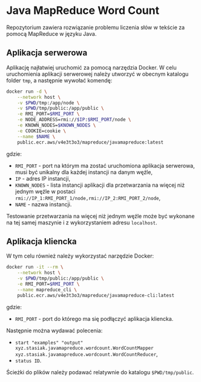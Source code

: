 # Java MapReduce Word Count
Repozytorium zawiera rozwiązanie problemu liczenia słów w tekście za pomocą MapReduce w języku Java.
## Aplikacja serwerowa
Aplikację najłatwiej uruchomić za pomocą narzędzia Docker.
W celu uruchomienia aplikacji serwerowej należy utworzyć w obecnym katalogu folder `tmp`, a następnie wywołać komendę:
```sh
docker run -d \
    --network host \
    -v $PWD/tmp:/app/node \
    -v $PWD/tmp/public:/app/public \
    -e RMI_PORT=$RMI_PORT \
    -e NODE_ADDRESS=rmi://$IP:$RMI_PORT/node \
    -e KNOWN_NODES=$KNOWN_NODES \
    -e COOKIE=cookie \
    --name $NAME \
    public.ecr.aws/v4e3t3o3/mapreduce/javamapreduce:latest
```
gdzie:
  - `RMI_PORT` - port na którym ma zostać uruchomiona aplikacja serwerowa, musi być unikalny dla każdej instancji na danym węźle,
  - `IP` - adres IP instancji,
  - `KNOWN_NODES` - lista instancji aplikacji dla przetwarzania na więcej niż jednym węźle w postaci `rmi://IP_1:RMI_PORT_1/node,rmi://IP_2:RMI_PORT_2/node`,
  - `NAME` - nazwa instancji.

Testowanie przetwarzania na więcej niż jednym węźle może być wykonane na tej samej maszynie i z wykorzystaniem adresu `localhost`.

## Aplikacja kliencka
W tym celu również należy wykorzystać narzędzie Docker:
```sh
docker run -it --rm \
    --network host \
    -v $PWD/tmp/public:/app/public \
    -e RMI_PORT=$RMI_PORT \
    --name mapreduce_cli \
    public.ecr.aws/v4e3t3o3/mapreduce/javamapreduce-cli:latest
```
gdzie:
  - `RMI_PORT` - port do którego ma się podłączyć aplikacja kliencka.

Następnie można wydawać polecenia:
  - `start "examples" "output" xyz.stasiak.javamapreduce.wordcount.WordCountMapper xyz.stasiak.javamapreduce.wordcount.WordCountReducer`,
  - `status ID`.

Ścieżki do plików należy podawać relatywnie do katalogu `$PWD/tmp/public`.